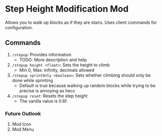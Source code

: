 # Step Height Modification Mod
Allows you to walk up <x> blocks as if they are stairs.
Uses client commands for configuration. 

## Commands
1. `/stepup`: Provides information
    * TODO: More description and help
1. `/stepup height <float>`: Sets the height to climb
    * Min 0, Max: infinity, decimals allowed
1. `/stepup sprintOnly <boolean>`: Sets whether climbing should only be done while sprinting
    * Default is true because walking up random blocks while trying to be precise is annoying as hecc
1. `/stepup reset`: Resets the step height
    * The vanilla value is 0.6f.

### Future Outlook
1. Mod Icon
1. Mod Menu